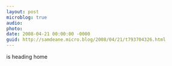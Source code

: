 ```yaml
---
layout: post
microblog: true
audio: 
photo: 
date: 2008-04-21 00:00:00 -0000
guid: http://samdeane.micro.blog/2008/04/21/t793704326.html
---
```

is heading home
